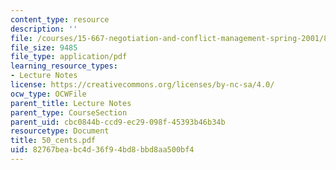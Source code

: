 ```yaml
---
content_type: resource
description: ''
file: /courses/15-667-negotiation-and-conflict-management-spring-2001/82767beabc4d36f94bd8bbd8aa500bf4_50_cents.pdf
file_size: 9485
file_type: application/pdf
learning_resource_types:
- Lecture Notes
license: https://creativecommons.org/licenses/by-nc-sa/4.0/
ocw_type: OCWFile
parent_title: Lecture Notes
parent_type: CourseSection
parent_uid: cbc0844b-ccd9-ec29-098f-45393b46b34b
resourcetype: Document
title: 50_cents.pdf
uid: 82767bea-bc4d-36f9-4bd8-bbd8aa500bf4
---
```

